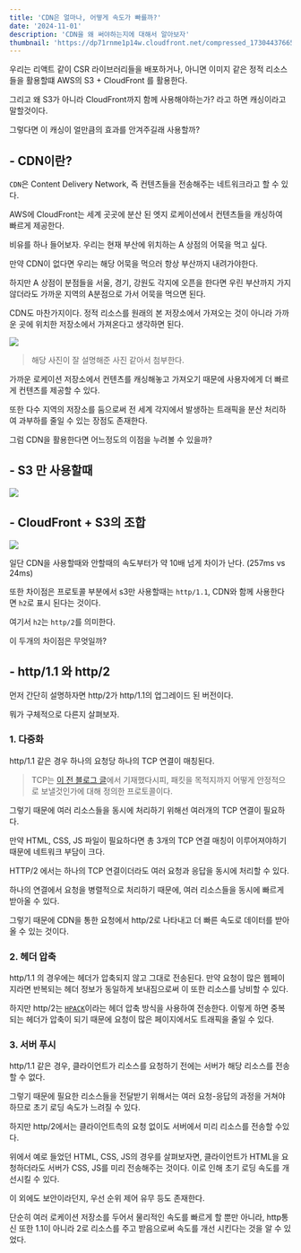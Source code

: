 ```yaml
---
title: 'CDN은 얼마나, 어떻게 속도가 빠를까?'
date: '2024-11-01'
description: 'CDN을 왜 써야하는지에 대해서 알아보자'
thumbnail: 'https://dp71rnme1p14w.cloudfront.net/compressed_1730443766509-CDN-.png'
---
```


우리는 리액트 같이 CSR 라이브러리들을 배포하거나, 아니면 이미지 같은 정적 리소스들을 활용할떄 AWS의 S3 + CloudFront 를 활용한다.

그리고 왜 S3가 아니라 CloudFront까지 함께 사용해야하는가? 라고 하면 캐싱이라고 말할것이다.

그렇다면 이 캐싱이 얼만큼의 효과를 안겨주길래 사용할까?

## - CDN이란?

`CDN`은 Content Delivery Network, 즉 컨텐츠들을 전송해주는 네트워크라고 할 수 있다.

AWS에 CloudFront는 세계 곳곳에 분산 된 엣지 로케이션에서 컨텐츠들을 캐싱하여 빠르게 제공한다.

비유를 하나 들어보자. 우리는 현재 부산에 위치하는 A 상점의 어묵을 먹고 싶다.

만약 CDN이 없다면 우리는 해당 어묵을 먹으러 항상 부산까지 내려가야한다.

하지만 A 상점이 분점들을 서울, 경기, 강원도 각지에 오픈을 한다면 우린 부산까지 가지 않더라도 가까운 지역의 A분점으로 가서 어묵을 먹으면 된다.

CDN도 마찬가지이다. 정적 리소스를 원래의 본 저장소에서 가져오는 것이 아니라 가까운 곳에 위치한 저장소에서 가져온다고 생각하면 된다.

![](https://dp71rnme1p14w.cloudfront.net/compressed_1730440670513--2024-11-01-2.57.48.png)

> 해당 사진이 잘 설명해준 사진 같아서 첨부한다.

가까운 로케이션 저장소에서 컨텐츠를 캐싱해놓고 가져오기 때문에 사용자에게 더 빠르게 컨텐츠를 제공할 수 있다.

또한 다수 지역의 저장소를 둠으로써 전 세계 각지에서 발생하는 트래픽을 분산 처리하여 과부하를 줄일 수 있는 장점도 존재한다.

그럼 CDN을 활용한다면 어느정도의 이점을 누려볼 수 있을까?

## - S3 만 사용할때

![](https://dp71rnme1p14w.cloudfront.net/compressed_1730438436074--2024-11-01-2.20.33.png)

## - CloudFront + S3의 조합

![](https://dp71rnme1p14w.cloudfront.net/compressed_1730438717406--2024-11-01-2.25.14.png)

일단 CDN을 사용할때와 안할때의 속도부터가 약 10배 넘게 차이가 난다. (257ms vs 24ms)

또한 차이점은 프로토콜 부분에서 s3만 사용할때는 `http/1.1`, CDN와 함께 사용한다면 `h2`로 표시 된다는 것이다.

여기서 `h2`는 `http/2`를 의미한다.

이 두개의 차이점은 무엇일까?

## - http/1.1 와 http/2

먼저 간단히 설명하자면 http/2가 http/1.1의 업그레이드 된 버전이다.

뭐가 구체적으로 다른지 살펴보자.

### 1. 다중화

http/1.1 같은 경우 하나의 요청당 하나의 TCP 연결이 매칭된다.

> TCP는 [이 전 블로그 글](https://brgndy.me/posts/TCP%EC%99%80-UDP-%EC%A0%95%EB%A6%AC)에서 기재했다시피, 패킷을 목적지까지 어떻게 안정적으로 보낼것인가에 대해 정의한 프로토콜이다.

그렇기 때문에 여러 리소스들을 동시에 처리하기 위해선 여러개의 TCP 연결이 필요하다.

만약 HTML, CSS, JS 파일이 필요하다면 총 3개의 TCP 연결 매칭이 이루어져야하기 때문에 네트워크 부담이 크다.

HTTP/2 에서는 하나의 TCP 연결이더라도 여러 요청과 응답을 동시에 처리할 수 있다.

하나의 연결에서 요청을 병렬적으로 처리하기 때문에, 여러 리소스들을 동시에 빠르게 받아올 수 있다.

그렇기 때문에 CDN을 통한 요청에서 http/2로 나타내고 더 빠른 속도로 데이터를 받아올 수 있는 것이다.

### 2. 헤더 압축

http/1.1 의 경우에는 헤더가 압축되지 않고 그대로 전송된다. 만약 요청이 많은 웹페이지라면 반복되는 헤더 정보가 동일하게 보내짐으로써 이 또한 리소스를 낭비할 수 있다.

하지만 http/2는 [`HPACK`](https://httpwg.org/specs/rfc7541.html)이라는 헤더 압축 방식을 사용하여 전송한다. 이렇게 하면 중복되는 헤더가 압축이 되기 때문에 요청이 많은 페이지에서도 트래픽을 줄일 수 있다.

### 3. 서버 푸시

http/1.1 같은 경우, 클라이언트가 리소스를 요청하기 전에는 서버가 해당 리소스를 전송할 수 없다.

그렇기 때문에 필요한 리소스들을 전달받기 위해서는 여러 요청-응답의 과정을 거쳐야하므로 초기 로딩 속도가 느려질 수 있다.

하지만 http/2에서는 클라이언트측의 요청 없이도 서버에서 미리 리소스를 전송할 수있다.

위에서 예로 들었던 HTML, CSS, JS의 경우를 살펴보자면, 클라이언트가 HTML을 요청하더라도 서버가 CSS, JS를 미리 전송해주는 것이다. 이로 인해 초기 로딩 속도를 개선시킬 수 있다.

이 외에도 보안이라던지, 우선 순위 제어 유무 등도 존재한다.

단순히 여러 로케이션 저장소를 두어서 물리적인 속도를 빠르게 할 뿐만 아니라, http통신 또한 1.1이 아니라 2로 리소스를 주고 받음으로써 속도를 개선 시킨다는 것을 알 수 있었다.
